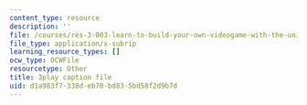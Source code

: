 ```yaml
---
content_type: resource
description: ''
file: /courses/res-3-003-learn-to-build-your-own-videogame-with-the-unity-game-engine-and-microsoft-kinect-january-iap-2017/d1a983f7338deb70bd835bd58f2d9b7d_N4GOV3kzbdo.srt
file_type: application/x-subrip
learning_resource_types: []
ocw_type: OCWFile
resourcetype: Other
title: 3play caption file
uid: d1a983f7-338d-eb70-bd83-5bd58f2d9b7d
---
```

